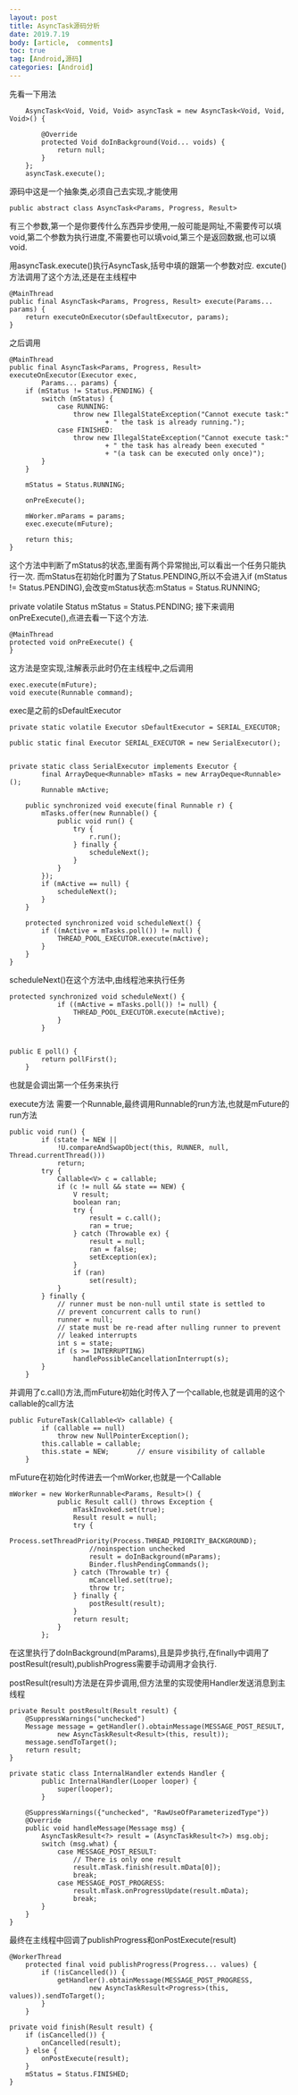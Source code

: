 ```yaml
---
layout: post
title: AsyncTask源码分析
date: 2019.7.19
body: [article,  comments]
toc: true
tag: [Android,源码]
categories: [Android]
---
```


先看一下用法

        AsyncTask<Void, Void, Void> asyncTask = new AsyncTask<Void, Void, Void>() {

            @Override
            protected Void doInBackground(Void... voids) {
                return null;
            }
        };
        asyncTask.execute();
源码中这是一个抽象类,必须自己去实现,才能使用
<!-- more -->

```
public abstract class AsyncTask<Params, Progress, Result>

```

有三个参数,第一个是你要传什么东西异步使用,一般可能是网址,不需要传可以填void,第二个参数为执行进度,不需要也可以填void,第三个是返回数据,也可以填void.

用asyncTask.execute()执行AsyncTask,括号中填的跟第一个参数对应. excute()方法调用了这个方法,还是在主线程中

    @MainThread
    public final AsyncTask<Params, Progress, Result> execute(Params... params) {
        return executeOnExecutor(sDefaultExecutor, params);
    }
之后调用

    @MainThread
    public final AsyncTask<Params, Progress, Result> executeOnExecutor(Executor exec,
            Params... params) {
        if (mStatus != Status.PENDING) {
            switch (mStatus) {
                case RUNNING:
                    throw new IllegalStateException("Cannot execute task:"
                            + " the task is already running.");
                case FINISHED:
                    throw new IllegalStateException("Cannot execute task:"
                            + " the task has already been executed "
                            + "(a task can be executed only once)");
            }
        }

        mStatus = Status.RUNNING;

        onPreExecute();

        mWorker.mParams = params;
        exec.execute(mFuture);

        return this;
    }
这个方法中判断了mStatus的状态,里面有两个异常抛出,可以看出一个任务只能执行一次. 而mStatus在初始化时置为了Status.PENDING,所以不会进入if (mStatus != Status.PENDING),会改变mStatus状态:mStatus = Status.RUNNING;

private volatile Status mStatus = Status.PENDING;
接下来调用onPreExecute(),点进去看一下这个方法.

    @MainThread
    protected void onPreExecute() {
    }
这方法是空实现,注解表示此时仍在主线程中,之后调用

```
exec.execute(mFuture);
void execute(Runnable command);
```

exec是之前的sDefaultExecutor

```
private static volatile Executor sDefaultExecutor = SERIAL_EXECUTOR;

public static final Executor SERIAL_EXECUTOR = new SerialExecutor();


private static class SerialExecutor implements Executor {
        final ArrayDeque<Runnable> mTasks = new ArrayDeque<Runnable>();
        Runnable mActive;
```

        public synchronized void execute(final Runnable r) {
            mTasks.offer(new Runnable() {
                public void run() {
                    try {
                        r.run();
                    } finally {
                        scheduleNext();
                    }
                }
            });
            if (mActive == null) {
                scheduleNext();
            }
        }

        protected synchronized void scheduleNext() {
            if ((mActive = mTasks.poll()) != null) {
                THREAD_POOL_EXECUTOR.execute(mActive);
            }
        }
    }
scheduleNext()在这个方法中,由线程池来执行任务

```
protected synchronized void scheduleNext() {
            if ((mActive = mTasks.poll()) != null) {
                THREAD_POOL_EXECUTOR.execute(mActive);
            }
        }
        

public E poll() {
        return pollFirst();
    }

```
 也就是会调出第一个任务来执行

execute方法 需要一个Runnable,最终调用Runnable的run方法,也就是mFuture的run方法


```
public void run() {
        if (state != NEW ||
            !U.compareAndSwapObject(this, RUNNER, null, Thread.currentThread()))
            return;
        try {
            Callable<V> c = callable;
            if (c != null && state == NEW) {
                V result;
                boolean ran;
                try {
                    result = c.call();
                    ran = true;
                } catch (Throwable ex) {
                    result = null;
                    ran = false;
                    setException(ex);
                }
                if (ran)
                    set(result);
            }
        } finally {
            // runner must be non-null until state is settled to
            // prevent concurrent calls to run()
            runner = null;
            // state must be re-read after nulling runner to prevent
            // leaked interrupts
            int s = state;
            if (s >= INTERRUPTING)
                handlePossibleCancellationInterrupt(s);
        }
    }

```
并调用了c.call()方法,而mFuture初始化时传入了一个callable,也就是调用的这个callable的call方法


```
public FutureTask(Callable<V> callable) {
        if (callable == null)
            throw new NullPointerException();
        this.callable = callable;
        this.state = NEW;       // ensure visibility of callable
    }

```
mFuture在初始化时传进去一个mWorker,也就是一个Callable


```
mWorker = new WorkerRunnable<Params, Result>() {
            public Result call() throws Exception {
                mTaskInvoked.set(true);
                Result result = null;
                try {
                    Process.setThreadPriority(Process.THREAD_PRIORITY_BACKGROUND);
                    //noinspection unchecked
                    result = doInBackground(mParams);
                    Binder.flushPendingCommands();
                } catch (Throwable tr) {
                    mCancelled.set(true);
                    throw tr;
                } finally {
                    postResult(result);
                }
                return result;
            }
        };

```
在这里执行了doInBackground(mParams),且是异步执行,在finally中调用了 postResult(result),publishProgress需要手动调用才会执行.

postResult(result)方法是在异步调用,但方法里的实现使用Handler发送消息到主线程

    private Result postResult(Result result) {
        @SuppressWarnings("unchecked")
        Message message = getHandler().obtainMessage(MESSAGE_POST_RESULT,
                new AsyncTaskResult<Result>(this, result));
        message.sendToTarget();
        return result;
    }

```
private static class InternalHandler extends Handler {
        public InternalHandler(Looper looper) {
            super(looper);
        }

```
        @SuppressWarnings({"unchecked", "RawUseOfParameterizedType"})
        @Override
        public void handleMessage(Message msg) {
            AsyncTaskResult<?> result = (AsyncTaskResult<?>) msg.obj;
            switch (msg.what) {
                case MESSAGE_POST_RESULT:
                    // There is only one result
                    result.mTask.finish(result.mData[0]);
                    break;
                case MESSAGE_POST_PROGRESS:
                    result.mTask.onProgressUpdate(result.mData);
                    break;
            }
        }
    }
最终在主线程中回调了publishProgress和onPostExecute(result)

 
```
@WorkerThread
    protected final void publishProgress(Progress... values) {
        if (!isCancelled()) {
            getHandler().obtainMessage(MESSAGE_POST_PROGRESS,
                    new AsyncTaskResult<Progress>(this, values)).sendToTarget();
        }
    }

```
    private void finish(Result result) {
        if (isCancelled()) {
            onCancelled(result);
        } else {
            onPostExecute(result);
        }
        mStatus = Status.FINISHED;
    }




